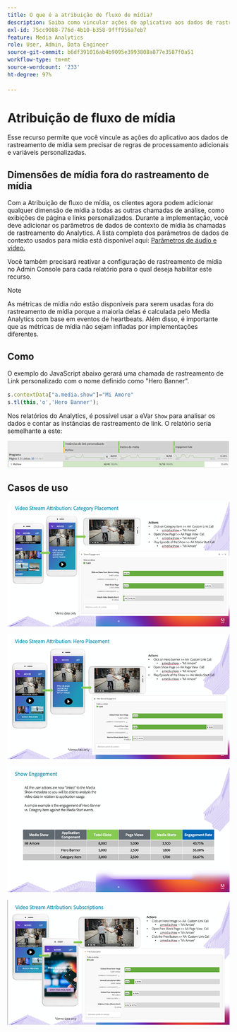 ```yaml
---
title: O que é a atribuição de fluxo de mídia?
description: Saiba como vincular ações do aplicativo aos dados de rastreamento de mídia sem precisar de regras de processamento adicionais e variáveis personalizadas.
exl-id: 75cc9088-776d-4b10-b358-9fff956a7eb7
feature: Media Analytics
role: User, Admin, Data Engineer
source-git-commit: b6df391016ab4b9095e3993808a877e3587f0a51
workflow-type: tm+mt
source-wordcount: '233'
ht-degree: 97%

---
```


# Atribuição de fluxo de mídia

Esse recurso permite que você vincule as ações do aplicativo aos dados de rastreamento de mídia sem precisar de regras de processamento adicionais e variáveis personalizadas.

## Dimensões de mídia fora do rastreamento de mídia

Com a Atribuição de fluxo de mídia, os clientes agora podem adicionar qualquer dimensão de mídia a todas as outras chamadas de análise, como exibições de página e links personalizados. Durante a implementação, 
você deve adicionar os parâmetros de dados de contexto de mídia às chamadas de rastreamento do Analytics. A lista completa dos parâmetros de dados de contexto usados para mídia está disponível aqui: [Parâmetros de áudio e vídeo.](/help/metrics-and-metadata/audio-video-parameters.md)

Você também precisará reativar a configuração de rastreamento de mídia no Admin Console para cada relatório para o qual deseja habilitar este recurso.

>[!NOTE]
>
>As métricas de mídia _não_ estão disponíveis para serem usadas fora do rastreamento de mídia porque a maioria delas é calculada pelo Media Analytics com base em eventos de heartbeats. Além disso, é importante que as métricas de mídia não sejam infladas por implementações diferentes.

## Como

O exemplo do JavaScript abaixo gerará uma chamada de rastreamento de Link personalizado com o nome definido como &quot;Hero Banner&quot;.

```javascript
s.contextData["a.media.show"]="Mi Amore"
s.tl(this,'o','Hero Banner');
```

Nos relatórios do Analytics, é possível usar a eVar `Show` para analisar os dados e contar as instâncias de rastreamento de link. O relatório seria semelhante a este:

![](/assets/myShow-rpt-1.png)

## Casos de uso

![](/assets/vid-stream-attr-category.png)

![](/assets/vid-stream-attr-hero.png)

![](/assets/show-engagement.png)

![](/assets/vid-stream-attr-subs.png)
